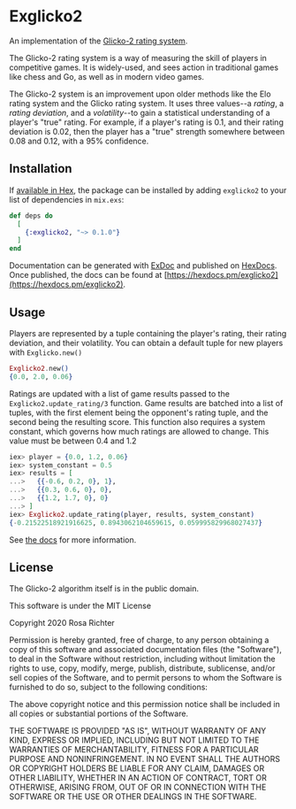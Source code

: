 # Exglicko2

An implementation of the [Glicko-2 rating system](https://en.wikipedia.org/wiki/Glicko_rating_system).

The Glicko-2 rating system is a way of measuring the skill of players in competitive games.
It is widely-used, and sees action in traditional games like chess and Go,
as well as in modern video games.

The Glicko-2 system is an improvement upon older methods like the Elo rating system and the Glicko rating system.
It uses three values--a *rating*, a *rating deviation*, and a *volatility*--to gain a statistical understanding of a player's "true" rating.
For example, if a player's rating is 0.1, and their rating deviation is 0.02,
then the player has a "true" strength somewhere between 0.08 and 0.12, with a 95% confidence.

## Installation

If [available in Hex](https://hex.pm/docs/publish), the package can be installed
by adding `exglicko2` to your list of dependencies in `mix.exs`:

```elixir
def deps do
  [
    {:exglicko2, "~> 0.1.0"}
  ]
end
```

Documentation can be generated with [ExDoc](https://github.com/elixir-lang/ex_doc)
and published on [HexDocs](https://hexdocs.pm). Once published, the docs can
be found at [https://hexdocs.pm/exglicko2](https://hexdocs.pm/exglicko2).

## Usage

Players are represented by a tuple containing the player's rating, their rating deviation, and their volatility.
You can obtain a default tuple for new players with `Exglicko.new()`

```elixir
Exglicko2.new()
{0.0, 2.0, 0.06}
```

Ratings are updated with a list of game results passed to the `Exglicko2.update_rating/3` function.
Game results are batched into a list of tuples, with the first element being the opponent's rating tuple,
and the second being the resulting score.
This function also requires a system constant, which governs how much ratings are allowed to change.
This value must be between 0.4 and 1.2

```elixir
iex> player = {0.0, 1.2, 0.06}
iex> system_constant = 0.5
iex> results = [
...>   {{-0.6, 0.2, 0}, 1},
...>   {{0.3, 0.6, 0}, 0},
...>   {{1.2, 1.7, 0}, 0}
...> ]
iex> Exglicko2.update_rating(player, results, system_constant)
{-0.21522518921916625, 0.8943062104659615, 0.059995829968027437}
```

See [the docs](https://hexdocs.pm/exglicko2) for more information.

## License

The Glicko-2 algorithm itself is in the public domain.

This software is under the MIT License

Copyright 2020 Rosa Richter

Permission is hereby granted, free of charge, to any person obtaining a copy of
this software and associated documentation files (the "Software"), to deal in
the Software without restriction, including without limitation the rights to
use, copy, modify, merge, publish, distribute, sublicense, and/or sell copies
of the Software, and to permit persons to whom the Software is furnished to do
so, subject to the following conditions:

The above copyright notice and this permission notice shall be included in all
copies or substantial portions of the Software.

THE SOFTWARE IS PROVIDED "AS IS", WITHOUT WARRANTY OF ANY KIND, EXPRESS OR
IMPLIED, INCLUDING BUT NOT LIMITED TO THE WARRANTIES OF MERCHANTABILITY,
FITNESS FOR A PARTICULAR PURPOSE AND NONINFRINGEMENT. IN NO EVENT SHALL THE
AUTHORS OR COPYRIGHT HOLDERS BE LIABLE FOR ANY CLAIM, DAMAGES OR OTHER
LIABILITY, WHETHER IN AN ACTION OF CONTRACT, TORT OR OTHERWISE, ARISING FROM,
OUT OF OR IN CONNECTION WITH THE SOFTWARE OR THE USE OR OTHER DEALINGS IN THE
SOFTWARE.
